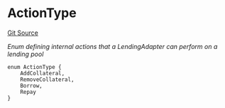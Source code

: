 # ActionType
[Git Source](https://github.com/seamless-protocol/ilm-v2/blob/40214436ae3956021858cb95e6ff881f6ede8e11/src/types/DataTypes.sol)

*Enum defining internal actions that a LendingAdapter can perform on a lending pool*


```solidity
enum ActionType {
    AddCollateral,
    RemoveCollateral,
    Borrow,
    Repay
}
```

